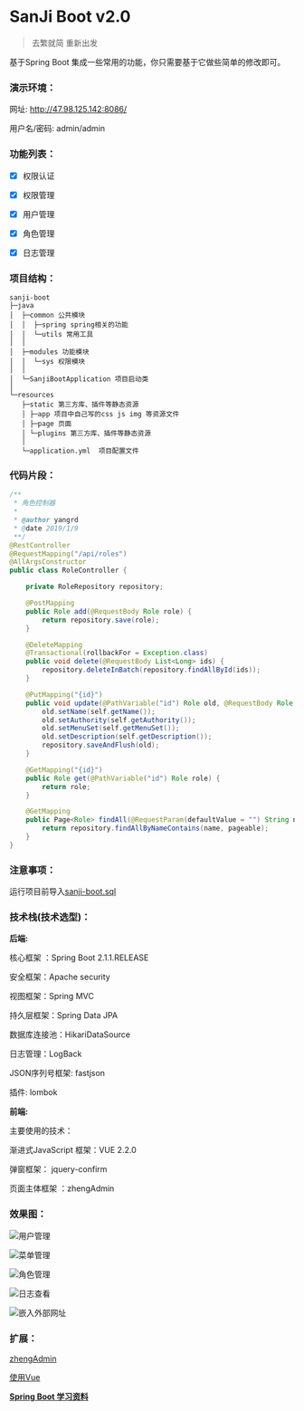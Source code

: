 # SanJi Boot  v2.0

>  去繁就简 重新出发

基于Spring Boot 集成一些常用的功能，你只需要基于它做些简单的修改即可。

### 演示环境：

网址: http://47.98.125.142:8086/

用户名/密码: admin/admin

### 功能列表：

* [x] 权限认证 
 
* [x] 权限管理
 
* [x] 用户管理 

* [x] 角色管理 

* [x] 日志管理

### 项目结构：
```
sanji-boot
├─java
│  ├─common 公共模块
│  │  ├─spring spring相关的功能
│  │  └─utils 常用工具
│  │ 
│  ├─modules 功能模块
│  │  └─sys 权限模块
│  │ 
│  └─SanjiBootApplication 项目启动类
│  
└─resources 
   ├─static 第三方库、插件等静态资源
   │ ├─app 项目中自己写的css js img 等资源文件
   │ ├─page 页面
   │ └─plugins 第三方库、插件等静态资源
   │ 
   └─application.yml  项目配置文件
```

### 代码片段：
```java
/**
 * 角色控制器
 *
 * @author yangrd
 * @date 2019/1/9
 **/
@RestController
@RequestMapping("/api/roles")
@AllArgsConstructor
public class RoleController {

    private RoleRepository repository;

    @PostMapping
    public Role add(@RequestBody Role role) {
        return repository.save(role);
    }

    @DeleteMapping
    @Transactional(rollbackFor = Exception.class)
    public void delete(@RequestBody List<Long> ids) {
        repository.deleteInBatch(repository.findAllById(ids));
    }

    @PutMapping("{id}")
    public void update(@PathVariable("id") Role old, @RequestBody Role self) {
        old.setName(self.getName());
        old.setAuthority(self.getAuthority());
        old.setMenuSet(self.getMenuSet());
        old.setDescription(self.getDescription());
        repository.saveAndFlush(old);
    }

    @GetMapping("{id}")
    public Role get(@PathVariable("id") Role role) {
        return role;
    }

    @GetMapping
    public Page<Role> findAll(@RequestParam(defaultValue = "") String name, Pageable pageable) {
        return repository.findAllByNameContains(name, pageable);
    }
}
```

### 注意事项：

运行项目前导入[sanji-boot.sql](sanji-boot.sql)

### 技术栈(技术选型)：

**后端:**

核心框架 ：Spring Boot 2.1.1.RELEASE

安全框架：Apache security

视图框架：Spring MVC

持久层框架：Spring Data JPA

数据库连接池：HikariDataSource

日志管理：LogBack

JSON序列号框架: fastjson

插件: lombok 

**前端:**

主要使用的技术：

渐进式JavaScript 框架：VUE 2.2.0

弹窗框架： jquery-confirm

页面主体框架 ：zhengAdmin

### 效果图：

![用户管理](resources/20190118155259.png)

![菜单管理](resources/20190118154424.png)

![角色管理](resources/20190118154502.png)

![日志查看](resources/20190118154530.png)

![嵌入外部网址](resources/20190118154651.png)

### 扩展：

[zhengAdmin](https://github.com/shuzheng/zhengAdmin/blob/master/README.md)

[使用Vue](https://cn.vuejs.org/v2/guide/)

**[Spring Boot 学习资料](https://segmentfault.com/a/1190000008539153)**
